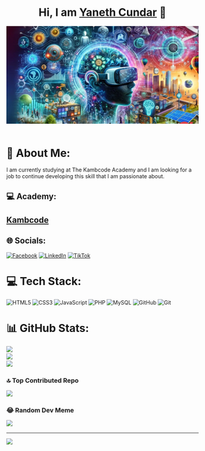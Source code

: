 
<div align="center" >

<h1 align="center">Hi, I am <a href="https://github.com/YanethCundarM">Yaneth Cundar</a> 👋</h1>
</div>
<img src="./mybanner.png"> <br>
<br>

# 💫 About Me:
I am currently studying at The Kambcode Academy and I am looking for a job to continue developing this skill that I am passionate about.

## 💻 Academy:

<h2><a href="https://www.kambcodelatam.com/">Kambcode</a></h2>



## 🌐 Socials:
[![Facebook](https://img.shields.io/badge/Facebook-%231877F2.svg?logo=Facebook&logoColor=white)](https://facebook.com/https://www.facebook.com/yaneth.cundarmelo/about/) [![LinkedIn](https://img.shields.io/badge/LinkedIn-%230077B5.svg?logo=linkedin&logoColor=white)](https://linkedin.com/in/https://www.linkedin.com/public-profile/settings?trk=d_flagship3_profile_self_view_public_profile) [![TikTok](https://img.shields.io/badge/TikTok-%23000000.svg?logo=TikTok&logoColor=white)](https://tiktok.com/@https://www.tiktok.com/@yanethcm725?_t=8mKRMaf3ISZ&_r=1) 


# 💻 Tech Stack:
![HTML5](https://img.shields.io/badge/html5-%23E34F26.svg?style=for-the-badge&logo=html5&logoColor=white) ![CSS3](https://img.shields.io/badge/css3-%231572B6.svg?style=for-the-badge&logo=css3&logoColor=white) ![JavaScript](https://img.shields.io/badge/javascript-%23323330.svg?style=for-the-badge&logo=javascript&logoColor=%23F7DF1E) ![PHP](https://img.shields.io/badge/php-%23777BB4.svg?style=for-the-badge&logo=php&logoColor=white) ![MySQL](https://img.shields.io/badge/mysql-4479A1.svg?style=for-the-badge&logo=mysql&logoColor=white) ![GitHub](https://img.shields.io/badge/github-%23121011.svg?style=for-the-badge&logo=github&logoColor=white) ![Git](https://img.shields.io/badge/git-%23F05033.svg?style=for-the-badge&logo=git&logoColor=white)



# 📊 GitHub Stats:
![](https://github-readme-stats.vercel.app/api?username=YanethCundarM&theme=dark&hide_border=false&include_all_commits=false&count_private=false)<br/>
![](https://github-readme-streak-stats.herokuapp.com/?user=YanethCundarM&theme=dark&hide_border=false)<br/>
![](https://github-readme-stats.vercel.app/api/top-langs/?username=YanethCundarM&theme=dark&hide_border=false&include_all_commits=false&count_private=false&layout=compact)

### 🔝 Top Contributed Repo
![](https://github-contributor-stats.vercel.app/api?username=YanethCundarM&limit=5&theme=dark&combine_all_yearly_contributions=true)

### 😂 Random Dev Meme
<img src='https://memer-new.vercel.app/' style="height: 400px;"/>

---
[![](https://visitcount.itsvg.in/api?id=YanethCundarM&icon=0&color=0)](https://visitcount.itsvg.in)

<!-- Proudly created with GPRM ( https://gprm.itsvg.in ) -->
